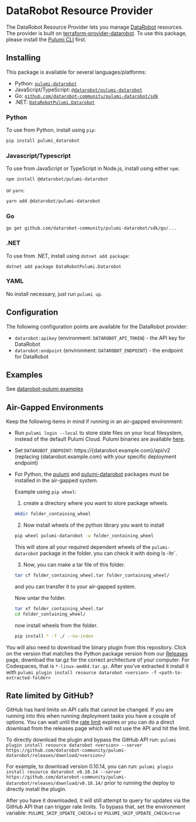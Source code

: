 # DataRobot Resource Provider

The DataRobot Resource Provider lets you manage [DataRobot](https://www.datarobot.com/) resources.
The provider is built on [terraform-provider-datarobot](https://github.com/datarobot-community/terraform-provider-datarobot).
To use this package, please install the [Pulumi CLI](https://pulumi.io/) first.

## Installing

This package is available for several languages/platforms:

- Python: [`pulumi-datarobot`](https://pypi.org/project/pulumi-datarobot/)
- JavaScript/TypeScript: [`@datarobot/pulumi-datarobot`](https://www.npmjs.com/package/@datarobot/pulumi-datarobot)
- Go: [`github.com/datarobot-community/pulumi-datarobot/sdk`](https://pkg.go.dev/github.com/datarobot-community/pulumi-datarobot/sdk)
- .NET: [`DataRobotPulumi.Datarobot`](https://www.nuget.org/packages/DataRobotPulumi.Datarobot)

### Python

To use from Python, install using `pip`:

```bash
pip install pulumi_datarobot
```

### Javascript/Typescript

To use from JavaScript or TypeScript in Node.js, install using either `npm`:

```bash
npm install @datarobot/pulumi-datarobot
```

or `yarn`:

```bash
yarn add @datarobot/pulumi-datarobot
```

### Go

```
go get github.com/datarobot-community/pulumi-datarobot/sdk/go/...
```

### .NET

To use from .NET, install using `dotnet add package`:

```
dotnet add package DataRobotPulumi.Datarobot
```

### YAML

No install necessary, just run `pulumi up`.

## Configuration

The following configuration points are available for the DataRobot provider:

- `datarobot:apikey` (environment: `DATAROBOT_API_TOKEN`) - the API key for DataRobot
- `datarobot:endpoint` (environment: `DATAROBOT_ENDPOINT`) - the endpoint for DataRobot

## Examples

See [datarobot-pulumi examples](https://github.com/datarobot-community/pulumi-datarobot/tree/main/examples)

## Air-Gapped Environments

Keep the following items in mind if running in an air-gapped environment:

- Run `pulumi login --local` to store state files on your local filesystem, instead of the default Pulumi Cloud. Pulumi binaries are available [here](https://www.pulumi.com/docs/iac/download-install/).
- Set `DATAROBOT_ENDPOINT`: https://{datarobot.example.com}/api/v2
    (replacing {datarobot.example.com} with your specific deployment endpoint)
- For Python, the [pulumi](https://pypi.org/project/pulumi/) and [pulumi-datarobot](https://pypi.org/project/pulumi-datarobot/) packages must be installed in the air-gapped system.

    Example using `pip wheel`:

    1. create a directory where you want to store package wheels.

    ```bash
    mkdir folder_containing_wheel
    ```

    2. Now install wheels of the python library you want to install

    ```bash
    pip wheel pulumi-datarobot -w folder_containing_wheel
    ```

    This will store all your required dependent wheels of the `pulumi-datarobot` package in the folder. you can check it with doing ls -ltr`.

    3. Now, you can make a tar file of this folder.

    ```bash
    tar cf folder_containing_wheel.tar folder_containing_wheel/
    ```

    and you can transfer it to your air-gapped system.

    Now untar the folder.

    ```bash
    tar xf folder_containing_wheel.tar
    cd folder_containing_wheel/
    ```

    now install wheels from the folder.

    ```bash
    pip install * -f ./ --no-index
    ```

You will also need to download the binary plugin from this repository. Click on the version that matches the Python package
version from our [Releases](https://github.com/datarobot-community/pulumi-datarobot/releases) page, download the tar.gz
for the correct architecture of your computer. For Codespaces, that is `*-linux-amd64.tar.gz`. After you've extracted it
install it with `pulumi plugin install resource datarobot <version> -f <path-to-extracted-folder>`

## Rate limited by GitHub?

GitHub has hard limits on API calls that cannot be changed. If you are
running into this when running deployment tasks you have a couple of
options. You can wait until the [rate
limit](https://docs.github.com/en/enterprise-cloud@latest/rest/using-the-rest-api/rate-limits-for-the-rest-api?apiVersion=2022-11-28#primary-rate-limit-for-unauthenticated-users)
expires or you can do a direct download from the releases page which
will not use the API and hit the limit.

To directly download the plugin and bypass the GitHub API run:
`pulumi plugin install resource datarobot <version> --server https://github.com/datarobot-community/pulumi-datarobot/releases/download/<version>/`

For example, to download version 0.10.14, you can run:
`pulumi plugin install resource datarobot v0.10.14 --server https://github.com/datarobot-community/pulumi-datarobot/releases/download/v0.10.14/`
prior to running the deploy to directly install the plugin.

After you have it downloaded, it will still attempt to query for
updates via the GitHub API that can trigger rate limits. To bypass
that, set the environment variable: `PULUMI_SKIP_UPDATE_CHECK=1` or `PULUMI_SKIP_UPDATE_CHECK=true`
